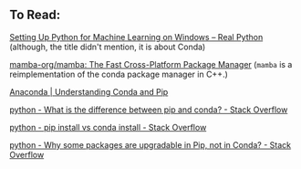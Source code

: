 ## To Read:



[Setting Up Python for Machine Learning on Windows – Real Python](https://realpython.com/python-windows-machine-learning-setup/)  (although, the title didn't mention, it is about Conda)



[mamba-org/mamba: The Fast Cross-Platform Package Manager](https://github.com/mamba-org/mamba)  (`mamba` is a reimplementation of the conda package manager in C++.) 



[Anaconda | Understanding Conda and Pip](https://www.anaconda.com/blog/understanding-conda-and-pip) 



 [python - What is the difference between pip and conda? - Stack Overflow](https://stackoverflow.com/questions/20994716/what-is-the-difference-between-pip-and-conda) 



 [python - pip install vs conda install - Stack Overflow](https://stackoverflow.com/questions/65536064/pip-install-vs-conda-install?noredirect=1&lq=1) 



 [python - Why some packages are upgradable in Pip, not in Conda? - Stack Overflow](https://stackoverflow.com/questions/40938442/why-some-packages-are-upgradable-in-pip-not-in-conda?noredirect=1&lq=1) 